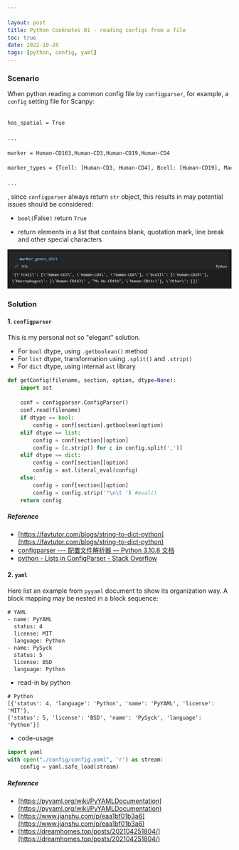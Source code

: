```yaml
---

layout: post
title: Python Cooknotes 01 - reading configs from a file
toc: true
date: 2022-10-28
tags: [python, config, yaml]
---
```



### Scenario

When python reading a common config file by `configparser`, for example, a `config` setting file for Scanpy:

``` config.txt

has_spatial = True

...

marker = Human-CD163,Human-CD3,Human-CD19,Human-CD4

marker_types = {Tcell: [Human-CD3, Human-CD4], Bcell: [Human-CD19], Macrophages: [Human-CD163], Other: []}

...

```

, since `configparser` always return `str` object, this results in may potential issues should be considered:

+ `bool(`False`)` return `True`

+ return elements in a list that contains blank, quotation mark, line break and other special characters

![config example](/assets/collections/20221028112920.png)

### Solution
#### 1. `configparser`
This is my personal not so "elegant" solution.

+ For `bool` dtype, using `.getboolean()` method
+ For `list` dtype, transformation using `.split()` and `.strip()`
+ For `dict` dtype, using internal `ast` library

``` python
def getConfig(filename, section, option, dtype=None):
    import ast

    conf = configparser.ConfigParser()
    conf.read(filename)
    if dtype == bool:
        config = conf[section].getboolean(option)
    elif dtype == list:
        config = conf[section][option]
        config = [c.strip() for c in config.split(',')]
    elif dtype == dict:
        config = conf[section][option]
        config = ast.literal_eval(config)
    else:
        config = conf[section][option]
        config = config.strip('"\n\t ') #eval()
    return config
```

##### Reference
+ [https://favtutor.com/blogs/string-to-dict-python](https://favtutor.com/blogs/string-to-dict-python)
+ [configparser --- 配置文件解析器 — Python 3.10.8 文档](https://docs.python.org/zh-cn/3.10/library/configparser.html)
+ [python - Lists in ConfigParser - Stack Overflow](https://stackoverflow.com/questions/335695/lists-in-configparser)

#### 2. `yaml`

Here list an example from `pyyaml` document to show its organization way.
A block mapping may be nested in a block sequence:

```
# YAML
- name: PyYAML
  status: 4
  license: MIT
  language: Python
- name: PySyck
  status: 5
  license: BSD
  language: Python
```

+ read-in by python
```
# Python
[{'status': 4, 'language': 'Python', 'name': 'PyYAML', 'license': 'MIT'},
{'status': 5, 'license': 'BSD', 'name': 'PySyck', 'language': 'Python'}]
```

+ code-usage
``` python
import yaml
with open("./config/config.yaml", 'r') as stream: 
    config = yaml.safe_load(stream) 
```

##### Reference
+ [https://pyyaml.org/wiki/PyYAMLDocumentation](https://pyyaml.org/wiki/PyYAMLDocumentation)
+ [https://www.jianshu.com/p/eaa1bf01b3a6](https://www.jianshu.com/p/eaa1bf01b3a6)
+ [https://dreamhomes.top/posts/202104251804/](https://dreamhomes.top/posts/202104251804/)